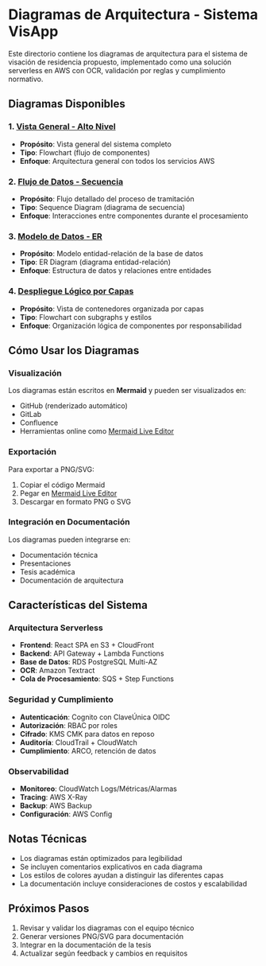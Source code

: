 # Diagramas de Arquitectura - Sistema VisApp

Este directorio contiene los diagramas de arquitectura para el sistema de visación de residencia propuesto, implementado como una solución serverless en AWS con OCR, validación por reglas y cumplimiento normativo.

## Diagramas Disponibles

### 1. [Vista General - Alto Nivel](01-vista-general-alto-nivel.md)
- **Propósito**: Vista general del sistema completo
- **Tipo**: Flowchart (flujo de componentes)
- **Enfoque**: Arquitectura general con todos los servicios AWS

### 2. [Flujo de Datos - Secuencia](02-flujo-datos-secuencia.md)
- **Propósito**: Flujo detallado del proceso de tramitación
- **Tipo**: Sequence Diagram (diagrama de secuencia)
- **Enfoque**: Interacciones entre componentes durante el procesamiento

### 3. [Modelo de Datos - ER](03-modelo-datos-er.md)
- **Propósito**: Modelo entidad-relación de la base de datos
- **Tipo**: ER Diagram (diagrama entidad-relación)
- **Enfoque**: Estructura de datos y relaciones entre entidades

### 4. [Despliegue Lógico por Capas](04-despliegue-logico-capas.md)
- **Propósito**: Vista de contenedores organizada por capas
- **Tipo**: Flowchart con subgraphs y estilos
- **Enfoque**: Organización lógica de componentes por responsabilidad

## Cómo Usar los Diagramas

### Visualización
Los diagramas están escritos en **Mermaid** y pueden ser visualizados en:
- GitHub (renderizado automático)
- GitLab
- Confluence
- Herramientas online como [Mermaid Live Editor](https://mermaid.live/)

### Exportación
Para exportar a PNG/SVG:
1. Copiar el código Mermaid
2. Pegar en [Mermaid Live Editor](https://mermaid.live/)
3. Descargar en formato PNG o SVG

### Integración en Documentación
Los diagramas pueden integrarse en:
- Documentación técnica
- Presentaciones
- Tesis académica
- Documentación de arquitectura

## Características del Sistema

### Arquitectura Serverless
- **Frontend**: React SPA en S3 + CloudFront
- **Backend**: API Gateway + Lambda Functions
- **Base de Datos**: RDS PostgreSQL Multi-AZ
- **OCR**: Amazon Textract
- **Cola de Procesamiento**: SQS + Step Functions

### Seguridad y Cumplimiento
- **Autenticación**: Cognito con ClaveÚnica OIDC
- **Autorización**: RBAC por roles
- **Cifrado**: KMS CMK para datos en reposo
- **Auditoría**: CloudTrail + CloudWatch
- **Cumplimiento**: ARCO, retención de datos

### Observabilidad
- **Monitoreo**: CloudWatch Logs/Métricas/Alarmas
- **Tracing**: AWS X-Ray
- **Backup**: AWS Backup
- **Configuración**: AWS Config

## Notas Técnicas

- Los diagramas están optimizados para legibilidad
- Se incluyen comentarios explicativos en cada diagrama
- Los estilos de colores ayudan a distinguir las diferentes capas
- La documentación incluye consideraciones de costos y escalabilidad

## Próximos Pasos

1. Revisar y validar los diagramas con el equipo técnico
2. Generar versiones PNG/SVG para documentación
3. Integrar en la documentación de la tesis
4. Actualizar según feedback y cambios en requisitos 